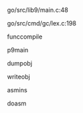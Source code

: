 go/src/lib9/main.c:48

go/src/cmd/gc/lex.c:198

funccompile

p9main

dumpobj

writeobj

asmins

doasm

